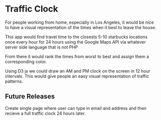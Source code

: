 # Traffic Clock


For people working from home, especially in Los Angeles, it would be nice to have a visual representation of the times when it best to leave the house.


This app would find travel time to the closests 5-10 starbucks locations once every hour for 24 hours using the Google Maps API via whatever server side language that is not PHP


From there it would rank the times from worst to best and assign them a corresponding color.


Using D3 js we could draw an AM and PM clock on the screen in 12 hour intervals.  This would give people an easy visual representation of traffic patterns. 


## Future Releases


Create single page where user can type in email and address and then recieve a full traffic clock 24 hours later.


